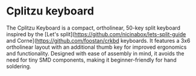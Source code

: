 # Cplitzu keyboard

The Cplitzu Keyboard is a compact, ortholinear, 50-key split keyboard inspired by the [Let's split](https://github.com/nicinabox/lets-split-guide and Corne](https://github.com/foostan/crkbd keyboards. It features a 3x6 ortholinear layout with an additional thumb key for improved ergonomics and functionality. Designed with ease of assembly in mind, it avoids the need for tiny SMD components, making it beginner-friendly for hand soldering.
